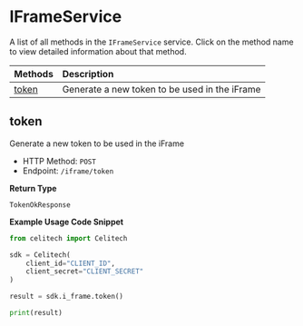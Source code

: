 # IFrameService

A list of all methods in the `IFrameService` service. Click on the method name to view detailed information about that method.

| Methods         | Description                                   |
| :-------------- | :-------------------------------------------- |
| [token](#token) | Generate a new token to be used in the iFrame |

## token

Generate a new token to be used in the iFrame

- HTTP Method: `POST`
- Endpoint: `/iframe/token`

**Return Type**

`TokenOkResponse`

**Example Usage Code Snippet**

```python
from celitech import Celitech

sdk = Celitech(
    client_id="CLIENT_ID",
    client_secret="CLIENT_SECRET"
)

result = sdk.i_frame.token()

print(result)
```
